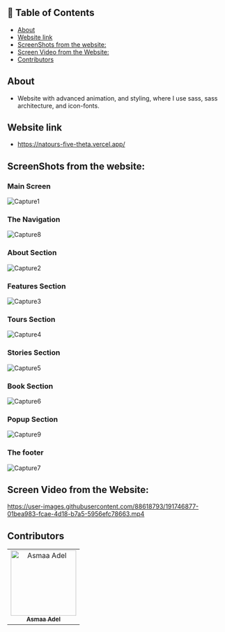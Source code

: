 ## 📝 Table of Contents

- [About <a name = "about"></a>](#about-)
- [Website link <a name = "link"></a>](#website-link-)
- [ScreenShots from the website: <a name = "screen-shots"></a>](#screenshots-from-the-website-)
- [Screen Video from the Website: <a name = "screen-video"></a>](#screen-video-from-the-website-)
- [Contributors <a name = "Contributors"></a>](#contributors-)

## About <a name = "about"></a>

- Website with advanced animation, and styling, where I use sass, sass architecture, and icon-fonts.

## Website link <a name = "link"></a>

- https://natours-five-theta.vercel.app/


 ## ScreenShots from the website: <a name = "screen-shots"></a>
 
<h3 align='left'>Main Screen</h3>

![Capture1](https://user-images.githubusercontent.com/88618793/191752145-39847c8a-0050-4c1a-bb83-cf0a684a049f.PNG)

 <h3 align='left'>The Navigation</h3>

![Capture8](https://user-images.githubusercontent.com/88618793/191752782-08ef8ece-57ca-4153-bb4a-2ef06ca122c3.PNG)

<h3 align='left'>About Section</h3>

![Capture2](https://user-images.githubusercontent.com/88618793/191752181-8fb03ceb-dd90-45c8-9c24-9b041eb56f48.PNG)

<h3 align='left'>Features Section</h3>

![Capture3](https://user-images.githubusercontent.com/88618793/191752548-e46d5157-19c0-4af9-87b4-c5b25d9f51b6.PNG)

<h3 align='left'>Tours Section</h3>

![Capture4](https://user-images.githubusercontent.com/88618793/191752522-611df238-5f61-4d8b-842e-f116d465d8fa.PNG)

<h3 align='left'>Stories Section</h3>

![Capture5](https://user-images.githubusercontent.com/88618793/191752667-1f5ebbb2-bc82-40fe-847c-f33ff3caa5bb.PNG)

<h3 align='left'>Book Section</h3>

![Capture6](https://user-images.githubusercontent.com/88618793/191752607-8fdf628e-98ba-46bb-bf53-dfe676ae72f4.PNG)

<h3 align='left'>Popup Section</h3>

![Capture9](https://user-images.githubusercontent.com/88618793/191752817-c5eb65f2-650c-4815-892e-19a05efc955b.PNG)

<h3 align='left'>The footer</h3>

![Capture7](https://user-images.githubusercontent.com/88618793/191752886-5302af28-e3ee-4af0-9d7f-e690ac22392d.PNG)

## Screen Video from the Website: <a name = "screen-video"></a>


https://user-images.githubusercontent.com/88618793/191746877-01bea983-fcae-4d18-b7a5-5956efc78663.mp4


## Contributors <a name = "Contributors"></a>

<table>
  <tr>
    <td align="center">
    <a href="https://github.com/asmaaadel0" target="_black">
    <img src="https://avatars.githubusercontent.com/u/88618793?s=400&u=886a14dc5ef5c205a8e51942efe9665ed8fd4717&v=4" width="150px;" alt="Asmaa Adel"/>
    <br />
    <sub><b>Asmaa Adel</b></sub></a>
    
  </tr>
 </table>
